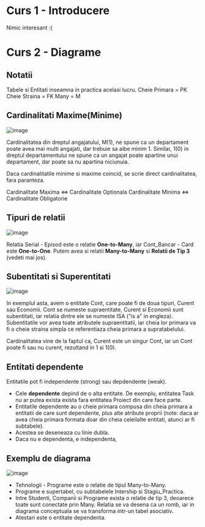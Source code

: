 # Curs 1 - Introducere

Nimic interesant :( 

# Curs 2 - Diagrame

## Notatii 

Tabele si Entitati inseamna in practica acelasi lucru.
Cheie Primara = PK 
Cheie Straina = FK 
Many = M 


## Cardinalitati Maxime(Minime)

![image](https://github.com/user-attachments/assets/be3d8207-3576-4e39-a164-e362077e8306)

Cardinalitatea din dreptul angajatului, M(1), ne spune ca un departament poate avea mai multi angajati, dar trebuie sa aibe minim 1. 
Similar, 1(0) in dreptul departamentului ne spune ca un angajat poate apartine unui departament, dar poate sa nu apartina niciunuia. 

Daca cardinalitatile minime si maxime coincid, se scrie direct cardinalitatea, fara paranteza. 

Cardinalitate Maxima <=> Cardinalitate Optionala
Cardinalitate Minima <=> Cardinalitate Obligatorie

## Tipuri de relatii

![image](https://github.com/user-attachments/assets/ede854ea-b074-4dbd-a736-1f536e19924b)

Relatia Serial - Episod este o relatie **One-to-Many**, iar Cont_Bancar - Card este **One-to-One**. 
Putem avea si relatii **Many-to-Many** si **Relatii de Tip 3** (vedeti mai jos).

## Subentitati si Superentitati

![image](https://github.com/user-attachments/assets/82e5b6aa-b5da-466b-a9cc-4fd4585db462)

In exemplul asta, avem o entitate Cont, care poate fi de doua tipuri, Curent sau Economii.
Cont se numeste supraentitate, Curent si Economii sunt subentitati, iar relatia dintre ele se numeste ISA ("is a" in engleza). 
Subentitatile vor avea toate atributele supraentitatii, iar cheia lor primara va fi o cheie straina simpla ce referentiaza cheia primara a supratabelului. 

Cardinalitatea vine de la faptul ca, Curent este un singur Cont, iar un Cont poate fi sau nu curent, rezultand in 1 si 1(0). 

## Entitati dependente 
Entitatile pot fi independente (strong) sau depdendente (weak). 
- Cele **dependente** depind de o alta entitate. De exemplu, entitatea Task nu ar putea exista exista fara entitatea Proiect din care face parte.
- Entitatile dependente au o cheie primara compusa din cheia primara a entitatii de care sunt dependente, plus alte atribute proprii (note: daca ar avea cheia primara formata doar din cheia celeilalte entitati, atunci ar fi subtabele).
- Acestea se deseneaza cu linie dubla.
- Daca nu e dependenta, e independenta,

## Exemplu de diagrama

![image](https://github.com/user-attachments/assets/b717ddbc-8fce-40ea-a041-6b5dae9affbe)

- Tehnologii - Programe este o relatie de tipul Many-to-Many. 
- Programe e supertabel, cu subtabelele Intership si Stagiu_Practica.
- Intre Studenti, Companii si Programe exista o relatie de tip 3, deoarece toate sunt conectate prin Many. Relatia se va desena ca un romb, iar in diagrama conceptuala se va transforma intr-un tabel asociativ. 
- Atestari este o entitate dependenta.



